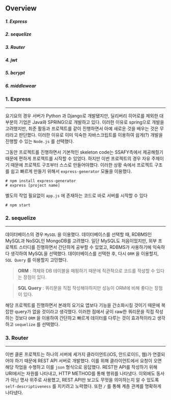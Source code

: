 ## Overview

##### 1. Express

##### 2. sequelize

##### 3. Router

##### 4. jwt

##### 5. bcrypt

##### 6. middlewear 



### 1. Express

------

요기요의 경우 서버가 Python 과 Django로 개발됐지만, 딜리버리 히어로를 제외한 대부분의 기업은 Java와 SPRING으로 개발하고 있다. 이러한 이유로 spring으로 개발을 고려했지만, 취준 활동과 프로젝트를 같이 진행하면서 아예 새로운 것을 배우는 것은 무리라고 판단했다. 이러한 이유로 이미 익숙한 자바스크립트를 이용하여 쉽게(?) 개발을 진행할 수 있는 `Node.js` 를 선택했다. 



그동안 프로젝트를 진행하면서 기본적인 skeleton code는 SSAFY측에서 제공해줬기 때문에 편하게 프로젝트를 시작할 수 있었다. 하지만 이번 프로젝트의 경우 자유 주제이기 때문에 프로젝트 구조부터 스스로 만들어야했다. 이러한 상황 속에서 프로젝트 구조를 쉽고 빠르게 만들기 위해서 `express-generator` 모듈을 이용했다.

```
# npm install express-generator
# express [project name]
```



별도의 작업 필요없이 `app.js` 에 존재하는 코드로 바로 서버를 시작할 수 있다

```
# npm start
```





### 2. sequelize

------

데이터베이스의 경우 `MySQL` 을 이용했다. 데이터베이스를 선택할 때, RDBMS인 MySQL과 NoSQL인 MongoDB를 고려했다. 일단 MySQL도 처음이었지만, 외부 프로젝트 스터디를 진행하면서 간단하게 공부할 수 있었고, RDBMS가 사용하기에 익숙하다 생각하여 MySQL을 선택했다. 데이터베이스를 선택한 후, 다시 `ORM` 을 이용할지, `SQL Query` 를 이용할지 고민했다. 



> **ORM** : 객체와 DB 테이블을 매핑하기 때문에 직관적으로 코드를 작성할 수 있다는 장점이 있다.

> **SQL Query** : 쿼리문을 직접 작성해야하지만 성능이 ORM에 비해 좋다는 장점이 있다.



해당 프로젝트를 진행하면서 본래의 요기요 앱보다 기능을 간소화시킬 것이기 때문에 복잡한 query가 없을 것이라고 생각했다. 이러한 점에서 굳이 raw한 쿼리문을 직접 작성하는 것보다 `ORM` 을 이용하여 간단하고 빠르게 데이터를 다루는 것이 효과적이라고 생각하고  `sequelize` 를 선택했다.



### 3. Router

------

이번 클론 프로젝트는 하나의 서버에 세가지 클라이언트(iOS, 안드로이드, 웹)가 연결되어야 하기 때문에 REST API 서버로 개발했다. 이를 위해 클라이언트에서 요청이 오면 해당 작업을 수행하고 이를 `json` 형식으로 응답했다. REST한 API를 작성하기 위해 URI에서는 자원를 나타내고, HTTP METHOD를 통해 행위를 나타냈다. 이외에도 동사가 아닌 명사 위주로 사용했고, REST API만 보고도 무엇을 의미하는지 알 수 있도록 `self-descriptiveness` 를 지키려고 노력했다. 또한 `/` 를 통해 계층 관계를 명확하게 나타냈다.

